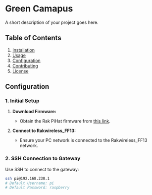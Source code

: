 # Green Camapus

A short description of your project goes here.

## Table of Contents

1. [Installation](#installation)
2. [Usage](#usage)
3. [Configuration](#configuration)
4. [Contributing](#contributing)
5. [License](#license)

## Configuration

### 1. Initial Setup

1. **Download Firmware:**
   - Obtain the Rak PiHat firmware from [this link](https://drive.google.com/file/d/1MoqZ3JeULfrjy7yOFgUPQUoxvpd3ceYY/view?usp=sharing).

2. **Connect to Rakwireless_FF13:**
   - Ensure your PC network is connected to the Rakwireless_FF13 network.

### 2. SSH Connection to Gateway

Use SSH to connect to the gateway:

```bash
ssh pi@192.168.230.1
# Default Username: pi
# Default Password: raspberry
